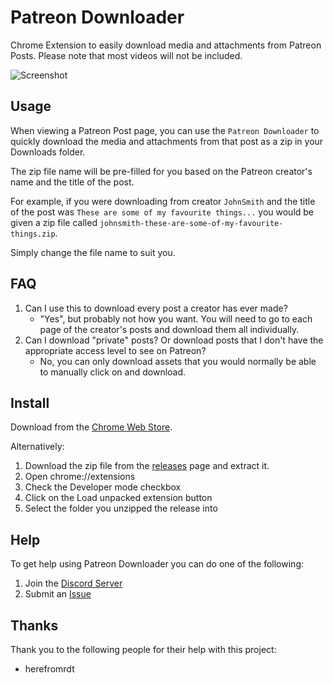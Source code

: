 # Patreon Downloader

Chrome Extension to easily download media and attachments from Patreon Posts.
Please note that most videos will not be included.

![Screenshot](https://raw.githubusercontent.com/sneat/patreon-downloader/main/screenshot/screenshot.png "Screenshot")

## Usage

When viewing a Patreon Post page, you can use the `Patreon Downloader` to quickly download the media and attachments from that post as a zip in your Downloads folder.

The zip file name will be pre-filled for you based on the Patreon creator's name and the title of the post.

For example, if you were downloading from creator `JohnSmith` and the title of the post was `These are some of my favourite things...` you would be given a zip file called `johnsmith-these-are-some-of-my-favourite-things.zip`.

Simply change the file name to suit you.

## FAQ

1. Can I use this to download every post a creator has ever made?
   - "Yes", but probably not how you want. You will need to go to each page of the creator's posts and download them all individually.
2. Can I download "private" posts? Or download posts that I don't have the appropriate access level to see on Patreon?
   - No, you can only download assets that you would normally be able to manually click on and download.

## Install

Download from the [Chrome Web Store](https://chrome.google.com/webstore/detail/patreon-downloader/mnfjhjpninhcccbahcdbcphpifofoajc?hl=en-GB).

Alternatively: 

1. Download the zip file from the [releases](https://github.com/sneat/patreon-downloader/releases/) page and extract it.
2. Open chrome://extensions
3. Check the Developer mode checkbox
4. Click on the Load unpacked extension button
5. Select the folder you unzipped the release into

## Help

To get help using Patreon Downloader you can do one of the following:

1. Join the [Discord Server](https://discord.gg/NQkFhnxcqC)
2. Submit an [Issue](https://github.com/sneat/patreon-downloader/issues)

## Thanks

Thank you to the following people for their help with this project:

- herefromrdt
